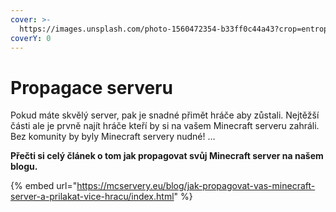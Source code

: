 ```yaml
---
cover: >-
  https://images.unsplash.com/photo-1560472354-b33ff0c44a43?crop=entropy&cs=tinysrgb&fm=jpg&ixid=MnwxOTcwMjR8MHwxfHNlYXJjaHwxMHx8bWFya2V0aW5nfGVufDB8fHx8MTY1NDc3NjY4MQ&ixlib=rb-1.2.1&q=80
coverY: 0
---
```


# Propagace serveru

Pokud máte skvělý server, pak je snadné přimět hráče aby zůstali. Nejtěžší části ale je prvně najít hráče kteří by si na vašem Minecraft serveru zahráli. Bez komunity by byly Minecraft servery nudné! …

**Přečti si celý článek o tom jak propagovat svůj Minecraft server na našem blogu.**

{% embed url="https://mcservery.eu/blog/jak-propagovat-vas-minecraft-server-a-prilakat-vice-hracu/index.html" %}
